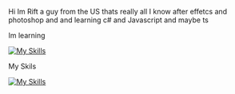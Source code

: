 Hi Im Rift a guy from the US thats really all I know after effetcs and photoshop and and learning c# and Javascript and maybe ts



Im learning


[![My Skills](https://skillicons.dev/icons?i=Js,cs,ts,figma&theme=light)](https://skillicons.dev)


My Skils 


[![My Skills](https://skillicons.dev/icons?i=ps,ae,pr,figma&theme=light)](https://skillicons.dev)



